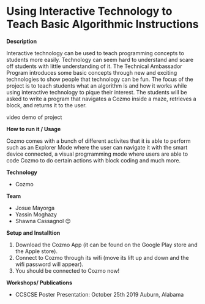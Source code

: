 # Using Interactive Technology to Teach Basic Algorithmic Instructions

**Description**

Interactive technology can be used to teach programming concepts to students more easily. Technology can seem hard to understand and scare off students with little understanding of it. The Technical Ambassador Program introduces some basic concepts through new and exciting technologies to show people that technology can be fun. The focus of the project is to teach students what an algorithm is and how it works while using interactive technology to pique their interest. The students will be asked to write a program that navigates a Cozmo inside a maze, retrieves a block, and returns it to the user.

video demo of project

**How to run it / Usage**

Cozmo comes with a bunch of different activites that it is able to perform such as an Explorer Mode where the user can navigate it with the smart device connected, a visual progrramming mode where users are able to code Cozmo to do certain actions with block coding and much more. 


**Technology** 
+ Cozmo

**Team**
+ Josue Mayorga
+ Yassin Moghazy
+ Shawna Cassagnol :blush:

**Setup and Installtion** 

1. Download the Cozmo App (it can be found on the Google Play store and the Apple store).
2. Connect to Cozmo through its wifi (move its lift up and down and the wifi password will appear).
3. You should be connected to Cozmo now!

**Workshops/ Publications**
+ CCSCSE Poster Presentation: October 25th 2019 Auburn, Alabama 
 

